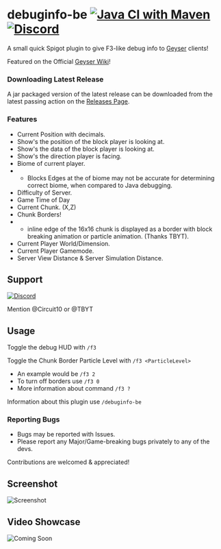 # debuginfo-be [![Java CI with Maven](https://github.com/Heath123/debuginfo-be/workflows/Java%20CI%20with%20Maven/badge.svg)](https://github.com/Heath123/debuginfo-be/actions?query=workflow%3A%22Java+CI+with+Maven%22) [![Discord](https://badgen.net/badge/icon/discord?icon=discord&label)](https://discord.geysermc.org)

A small quick Spigot plugin to give F3-like debug info to [Geyser](https://github.com/GeyserMC/Geyser) clients!

Featured on the Official [Geyser Wiki](https://wiki.geysermc.org/other/developer-guide/)!

### Downloading Latest Release
A jar packaged version of the latest release can be downloaded from the latest passing action on the [Releases Page](https://github.com/Heath123/debuginfo-be/releases/latest).

### Features
* Current Position with decimals.
* Show's the position of the block player is looking at.
* Show's the data of the block player is looking at.
* Show's the direction player is facing.
* Biome of current player.
* * Blocks Edges at the of biome may not be accurate for determining correct biome, when compared to Java debugging.
* Difficulty of Server.
* Game Time of Day
* Current Chunk. (X,Z)
* Chunk Borders! 
* * inline edge of the 16x16 chunk is displayed as a border with block breaking animation or particle animation. (Thanks TBYT).
* Current Player World/Dimension.
* Current Player Gamemode.
* Server View Distance & Server Simulation Distance.

## Support
[![Discord](https://badgen.net/badge/icon/discord?icon=discord&label)](https://discord.geysermc.org)

Mention @Circuit10 or @TBYT

## Usage

Toggle the debug HUD with `/f3`

Toggle the Chunk Border Particle Level with `/f3 <ParticleLevel>`
- An example would be `/f3 2`
- To turn off borders use `/f3 0`
- More information about command `/f3 ?`

Information about this plugin use `/debuginfo-be`

### Reporting Bugs
* Bugs may be reported with Issues.
* Please report any Major/Game-breaking bugs privately to any of the devs.

Contributions are welcomed & appreciated!

## Screenshot 

![Screenshot](https://user-images.githubusercontent.com/48810871/202431633-88617526-3171-43e6-9200-20146c5066b5.JPG)

## Video Showcase

![Coming Soon](https://github.com/Heath123/debuginfo-be)
